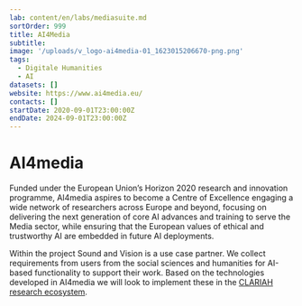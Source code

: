 ```yaml
---
lab: content/en/labs/mediasuite.md
sortOrder: 999
title: AI4Media
subtitle:
image: '/uploads/v_logo-ai4media-01_1623015206670-png.png'
tags:
  - Digitale Humanities
  - AI
datasets: []
website: https://www.ai4media.eu/
contacts: []
startDate: 2020-09-01T23:00:00Z
endDate: 2024-09-01T23:00:00Z
---
```


# AI4media

Funded under the European Union’s Horizon 2020 research and innovation programme, AI4media aspires to become a Centre of Excellence engaging a wide network of researchers across Europe and beyond, focusing on delivering the next generation of core AI advances and training to serve the Media sector, while ensuring that the European values of ethical and trustworthy AI are embedded in future AI deployments.

Within the project Sound and Vision is a use case partner. We collect requirements from users from the social sciences and humanities for AI-based functionality to support their work. Based on the technologies developed in AI4media we will look to implement these in the [CLARIAH research ecosystem](https://www.clariah.nl/ 'CLARIAH').
